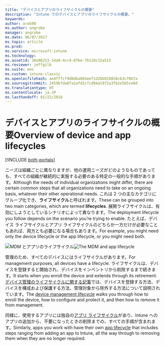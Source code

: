 ```yaml
---
title: "デバイスとアプリのライフサイクルの概要"
description: "Intune でのデバイスとアプリのライフサイクルの概要。"
keywords: 
author: arob98
ms.author: angrobe
manager: angrobe
ms.date: 06/07/2017
ms.topic: article
ms.prod: 
ms.service: microsoft-intune
ms.technology: 
ms.assetid: 38e08253-14a0-4cc4-87be-7b110c12a523
ms.reviewer: jeffgilb
ms.suite: ems
ms.custom: intune-classic
ms.openlocfilehash: ae4fffcf9d8d6a801eef1d2bb810810cb3c7047a
ms.sourcegitcommit: 2459bfda07a2afd2cfcd94a1972a3fb2e565ce8d
ms.translationtype: HT
ms.contentlocale: ja-JP
ms.lasthandoff: 01/22/2018
---
```

# <a name="overview-of-device-and-app-lifecycles"></a><span data-ttu-id="14ddb-103">デバイスとアプリのライフサイクルの概要</span><span class="sxs-lookup"><span data-stu-id="14ddb-103">Overview of device and app lifecycles</span></span>

[!INCLUDE [both-portals](./includes/note-for-both-portals.md)]

<span data-ttu-id="14ddb-104">ニーズは組織ごとに異なりますが、他の運用ニーズがどのようなものであっても、すべての組織が継続的に実施する必要のある特定の一般的な手順があります。</span><span class="sxs-lookup"><span data-stu-id="14ddb-104">Although the needs of individual organizations might differ, there are certain common steps that all organizations need to take on an ongoing basis, whatever their other operational needs.</span></span> <span data-ttu-id="14ddb-105">これは 2 つの主なカテゴリにグループ化でき、**ライフサイクル**と呼ばれます。</span><span class="sxs-lookup"><span data-stu-id="14ddb-105">These can be grouped into two main categories, which are termed **lifecycles**.</span></span> <span data-ttu-id="14ddb-106">展開ライフサイクルは、有効にしようとしているシナリオによって異なります。</span><span class="sxs-lookup"><span data-stu-id="14ddb-106">The deployment lifecycle you follow depends on the scenario you’re trying to enable.</span></span> <span data-ttu-id="14ddb-107">たとえば、デバイス ライフサイクルとアプリ ライフサイクルのどちらか一方だけが必要なこともあれば、両方とも必要になる場合もあります。</span><span class="sxs-lookup"><span data-stu-id="14ddb-107">For example, you might need only the device lifecycle or the app lifecycle, or you might need both.</span></span>

<span data-ttu-id="14ddb-108">![MDM とアプリのライフサイクル](./media/device-app-lifecycle.png "モバイル デバイスとアプリのライフサイクル")</span><span class="sxs-lookup"><span data-stu-id="14ddb-108">![The MDM and app lifecycle](./media/device-app-lifecycle.png "mobile device and app lifecycles")</span></span>

<span data-ttu-id="14ddb-109">管理のため、すべてのデバイスにはライフサイクルがあります。</span><span class="sxs-lookup"><span data-stu-id="14ddb-109">For management purposes, all devices have a lifecycle.</span></span> <span data-ttu-id="14ddb-110">ライフサイクルは、デバイスを登録すると開始され、デバイスをインベントリから削除するまで続きます。</span><span class="sxs-lookup"><span data-stu-id="14ddb-110">It starts when you enroll the device and extends through its retirement.</span></span> <span data-ttu-id="14ddb-111">[デバイス管理のライフサイクルに関する記事](device-lifecycle.md)では、デバイスを登録する方法、デバイスを構成および保護する方法、管理対象から除外する方法について説明されています。</span><span class="sxs-lookup"><span data-stu-id="14ddb-111">The [device management lifecycle](device-lifecycle.md) walks you through how to enroll the device, how to configure and protect it, and then how to remove it from management.</span></span>

<span data-ttu-id="14ddb-112">同様に、使用するアプリには独自の[アプリ ライフサイクル](app-lifecycle.md)があり、Intune へのアプリの追加から、不要になったときの削除までの、すべての手順が含まれます。</span><span class="sxs-lookup"><span data-stu-id="14ddb-112">Similarly, apps you work with have their own [app lifecycle](app-lifecycle.md) that includes steps ranging from adding an app to Intune, all the way through to removing them when they are no longer required.</span></span>

